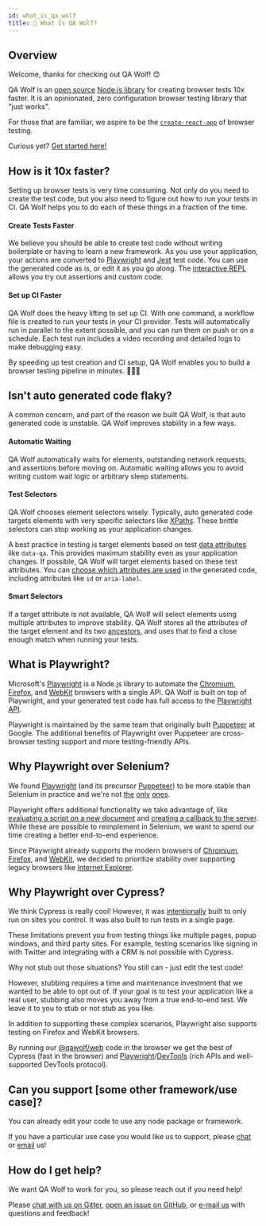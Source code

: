 ```yaml
---
id: what_is_qa_wolf
title: 🐺 What Is QA Wolf?
---
```


## Overview

Welcome, thanks for checking out QA Wolf! 😊

QA Wolf is an [open source](https://github.com/qawolf/qawolf) [Node.js library](https://www.npmjs.com/package/qawolf) for creating browser tests 10x faster. It is an opinionated, zero configuration browser testing library that "just works".

For those that are familiar, we aspire to be the [`create-react-app`](https://github.com/facebook/create-react-app) of browser testing.

Curious yet? [Get started here!](install)

## How is it 10x faster?

Setting up browser tests is very time consuming. Not only do you need to create the test code, but you also need to figure out how to run your tests in CI. QA Wolf helps you to do each of these things in a fraction of the time.

#### Create Tests Faster

We believe you should be able to create test code without writing boilerplate or having to learn a new framework. As you use your application, your actions are converted to [Playwright](#what-is-playwright) and [Jest](https://jestjs.io/) test code. You can use the generated code as is, or edit it as you go along. The [interactive REPL](TODOFIXLINK) allows you try out assertions and custom code.

#### Set up CI Faster

QA Wolf does the heavy lifting to set up CI. With one command, a workflow file is created to run your tests in your CI provider. Tests will automatically run in parallel to the extent possible, and you can run them on push or on a schedule. Each test run includes a video recording and detailed logs to make debugging easy.

By speeding up test creation and CI setup, QA Wolf enables you to build a browser testing pipeline in minutes. 🚀🧑‍🚀

## Isn't auto generated code flaky?

A common concern, and part of the reason we built QA Wolf, is that auto generated code is unstable. QA Wolf improves stability in a few ways.

#### Automatic Waiting

QA Wolf automatically waits for elements, outstanding network requests, and assertions before moving on. Automatic waiting allows you to avoid writing custom wait logic or arbitrary sleep statements.

#### Test Selectors

QA Wolf chooses element selectors wisely. Typically, auto generated code targets elements with very specific selectors like [XPaths](https://developer.mozilla.org/en-US/docs/Web/XPath). These brittle selectors can stop working as your application changes.

A best practice in testing is target elements based on test [data attributes](https://developer.mozilla.org/en-US/docs/Learn/HTML/Howto/Use_data_attributes) like `data-qa`. This provides maximum stability even as your application changes. If possible, QA Wolf will target elements based on these test attributes. You can [choose which attributes are used](TODOFIXLINK) in the generated code, including attributes like `id` or `aria-label`.

#### Smart Selectors

If a target attribute is not available, QA Wolf will select elements using multiple attributes to improve stability. QA Wolf stores all the attributes of the target element and its two [ancestors](https://developer.mozilla.org/en-US/docs/Web/API/Node/parentElement), and uses that to find a close enough match when running your tests.

## What is Playwright?

Microsoft's [Playwright](https://github.com/microsoft/playwright) is a Node.js library to automate the [Chromium](https://www.chromium.org/Home), [Firefox](https://www.mozilla.org/en-US/firefox/new), and [WebKit](https://webkit.org) browsers with a single API. QA Wolf is built on top of Playwright, and your generated test code has full access to the [Playwright API](https://github.com/microsoft/playwright/blob/master/docs/api.md).

Playwright is maintained by the same team that originally built [Puppeteer](https://github.com/puppeteer/puppeteer) at Google. The additional benefits of Playwright over Puppeteer are cross-browser testing support and more testing-friendly APIs.

## Why Playwright over Selenium?

We found [Playwright](https://github.com/microsoft/playwright) (and its precursor [Puppeteer](https://github.com/puppeteer/puppeteer)) to be more stable than Selenium in practice and we're not [the](https://medium.com/coursera-engineering/improving-end-to-end-testing-at-coursera-using-puppeteer-and-jest-5f1bac9cd176) [only](https://news.ycombinator.com/item?id=20505711) [ones](https://news.ycombinator.com/item?id=20506053).

Playwright offers additional functionality we take advantage of, like [evaluating a script on a new document](https://github.com/microsoft/playwright/blob/master/docs/api.md#pageevaluateonnewdocumentpagefunction-args) and [creating a callback to the server](https://github.com/microsoft/playwright/blob/master/docs/api.md#pageexposefunctionname-playwrightfunction). While these are possible to reimplement in Selenium, we want to spend our time creating a better end-to-end experience.

Since Playwright already supports the modern browsers of [Chromium](https://www.chromium.org/Home), [Firefox](https://www.mozilla.org/en-US/firefox/new), and [WebKit](https://webkit.org), we decided to prioritize stability over supporting legacy browsers like [Internet Explorer](https://support.microsoft.com/en-us/help/17621/internet-explorer-downloads).

## Why Playwright over Cypress?

We think Cypress is really cool! However, it was [intentionally](https://docs.cypress.io/guides/references/trade-offs.html#Automation-restrictions) built to only run on sites you control. It was also built to run tests in a single page.

These limitations prevent you from testing things like multiple pages, popup windows, and third party sites. For example, testing scenarios like signing in with Twitter and integrating with a CRM is not possible with Cypress.

Why not stub out those situations? You still can - just edit the test code!

However, stubbing requires a time and maintenance investment that we wanted to be able to opt out of. If your goal is to test your application like a real user, stubbing also moves you away from a true end-to-end test. We leave it to you to stub or not stub as you like.

In addition to supporting these complex scenarios, Playwright also supports testing on Firefox and WebKit browsers.

By running our [@qawolf/web](https://github.com/qawolf/qawolf/tree/master/packages/web) code in the browser we get the best of Cypress (fast in the browser) and [Playwright](https://pptr.dev/)/[DevTools](https://chromedevtools.github.io/devtools-protocol/) (rich APIs and well-supported DevTools protocol).

## Can you support [some other framework/use case]?

You can already edit your code to use any node package or framework.

If you have a particular use case you would like us to support, please [chat](https://gitter.im/qawolf/community) or [email](mailto:jon@qawolf.com) us!

## How do I get help?

We want QA Wolf to work for you, so please reach out if you need help!

Please [chat with us on Gitter](https://gitter.im/qawolf/community), [open an issue on GitHub](https://github.com/qawolf/qawolf/issues/new), or [e-mail us](mailto:jon@qawolf.com) with questions and feedback!
